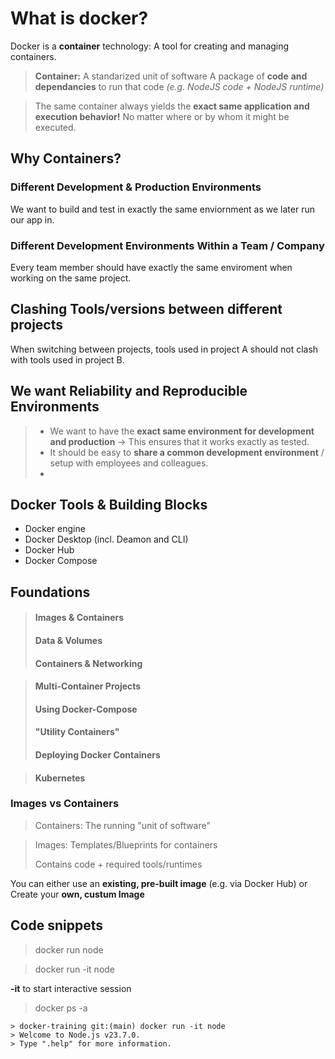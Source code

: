 # What is docker?

Docker is a **container** technology: A tool for creating and managing containers.

> **Container:**
> A standarized unit of software
> A package of **code** **and** **dependancies** to run that code _(e.g. NodeJS code + NodeJS runtime)_

> The same container always yields the **exact same application and execution behavior!** No matter where or by whom it might be executed.

## Why Containers?

### Different Development & Production Environments

We want to build and test in exactly the same enviornment as we later run our app in.

### Different Development Environments Within a Team / Company

Every team member should have exactly the same enviroment when working on the same project.

## Clashing Tools/versions between different projects

When switching between projects, tools used in project A should not clash with tools used in project B.

## We want Reliability and Reproducible Environments

> - We want to have the **exact same environment for development and production** -> This ensures that it works exactly as tested.
> - It should be easy to **share a common development environment** / setup with employees and colleagues.
> -

## Docker Tools & Building Blocks

- Docker engine
- Docker Desktop (incl. Deamon and CLI)
- Docker Hub
- Docker Compose

## Foundations

> #### Images & Containers
>
> #### Data & Volumes
>
> #### Containers & Networking

> #### Multi-Container Projects
>
> #### Using Docker-Compose
>
> #### "Utility Containers"
>
> #### Deploying Docker Containers

> #### Kubernetes

### Images vs Containers

> Containers: The running "unit of software"

> Images:
> Templates/Blueprints for containers
>
> Contains code + required tools/runtimes

You can either use an **existing, pre-built image** (e.g. via Docker Hub) or Create your **own, custum Image**

## Code snippets

> docker run node

> docker run -it node

**-it** to start interactive session

> docker ps -a

```shell
> docker-training git:(main) docker run -it node
> Welcome to Node.js v23.7.0.
> Type ".help" for more information.
```
